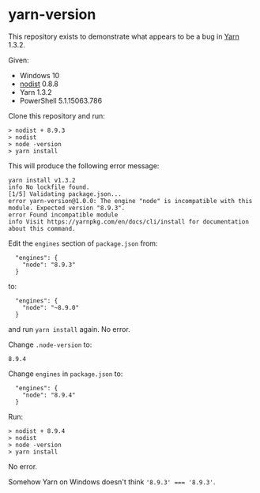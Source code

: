 # yarn-version

This repository exists to demonstrate what appears to be a bug in [Yarn](https://yarnpkg.com/en/) 1.3.2.

Given:

* Windows 10
* [nodist](https://github.com/marcelklehr/nodist) 0.8.8
* Yarn 1.3.2
* PowerShell 5.1.15063.786

Clone this repository and run:

```
> nodist + 8.9.3
> nodist
> node -version
> yarn install
```

This will produce the following error message:

```
yarn install v1.3.2
info No lockfile found.
[1/5] Validating package.json...
error yarn-version@1.0.0: The engine "node" is incompatible with this module. Expected version "8.9.3".
error Found incompatible module
info Visit https://yarnpkg.com/en/docs/cli/install for documentation about this command.
```

Edit the `engines` section of `package.json` from:

```
  "engines": {
    "node": "8.9.3"
  }
```

to:

```
  "engines": {
    "node": "~8.9.0"
  }
```

and run `yarn install` again. No error.

Change `.node-version` to:

```
8.9.4
```

Change `engines` in `package.json` to:

```
  "engines": {
    "node": "8.9.4"
  }
```

Run:

```
> nodist + 8.9.4
> nodist
> node -version
> yarn install
```

No error.

Somehow Yarn on Windows doesn't think `'8.9.3' === '8.9.3'`.
  
  
